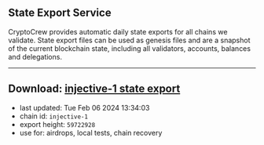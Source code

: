 ## State Export Service
CryptoCrew provides automatic daily state exports for all chains we validate. State export files can be used as genesis files and are a snapshot of the current blockchain state, including all validators, accounts, balances and delegations.

---
**Download: [injective-1 state export](https://dl.ccvalidators.com/SERVICE/injective/injective-1_export_59722928.json)**
---

- last updated: Tue Feb 06 2024 13:34:03
- chain id: `injective-1`
- export height: `59722928`
- use for: airdrops, local tests, chain recovery
